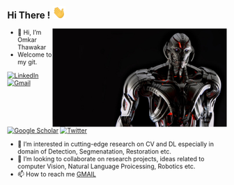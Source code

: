 
<h2> Hi There ! <img src="https://raw.githubusercontent.com/ABSphreak/ABSphreak/master/gifs/Hi.gif" width="30px"></h2><img  align='right' src="https://github.com/OmkarThawakar/OmkarThawakar.github.io/blob/master/images/interest.jpg" width="400">

- 👋 Hi, I’m Omkar Thawakar
- Welcome to my git.

[![LinkedIn](https://img.shields.io/badge/LinkedIn-blue?style=for-the-badge&logo=Linkedin&logoColor=white)](https://www.linkedin.com/in/omkar-thawakar-8b9521161/)
[![Gmail](https://img.shields.io/badge/Gmail-red?style=for-the-badge&logo=gmail&logoColor=white)](mailto:omee0805@gmail.com)
[![Google Scholar](https://img.shields.io/badge/Google%20Scholar-4285F4?style=for-the-badge&logo=google-scholar&logoColor=white)](https://scholar.google.com/citations?user=flvl5YQAAAAJ&hl=en)
[![Twitter](https://img.shields.io/twitter/url?url=https%3A%2F%2Fshields.io)](https://twitter.com/omkar_thawakar)


- 👀 I’m interested in cutting-edge research on CV and DL especially in domain of Detection, Segmenatation, Restoration etc.
- 💞️ I’m looking to collaborate on research projects, ideas related to computer Vision, Natural Language Proicessing, Robotics etc. 
- 📫 How to reach me [GMAIL](omee0805@gmail.com) 

<!---
VIROBO-15/VIROBO-15 is a ✨ special ✨ repository because its `README.md` (this file) appears on your GitHub profile.
You can click the Preview link to take a look at your changes.
--->

